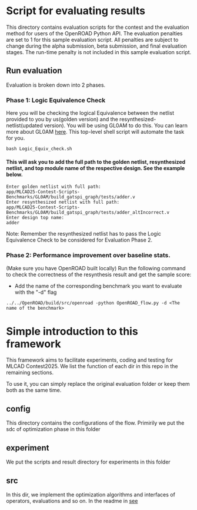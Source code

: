 # Script for evaluating results
This directory contains evaluation scripts for the contest and the evaluation method for users of the OpenROAD Python API. The evaluation penalties are set to 1 for this sample evaluation script. All penalties are subject to change during the alpha submission, beta submission, and final evaluation stages. The run-time penalty is not included in this sample evaluation script.


## Run evaluation
Evaluation is broken down into 2 phases.
### Phase 1: Logic Equivalence Check
Here you will be checking the logical Equivalence between the netlist provided to you by us(golden version) and the resynthesized-netlist(updated version). You will be using GL0AM to do this. You can learn more about GL0AM [here](https://github.com/NVlabs/GL0AM/tree/mlcad2025_contest_sim). This top-level shell script will automate the task for you.

```
bash Logic_Equiv_check.sh
```
#### This will ask you to add the full path to the golden netlist, resynthesized netlist, and top module name of the respective design. See the example below.
```
Enter golden netlist with full path:
app/MLCAD25-Contest-Scripts-Benchmarks/GL0AM/build_gatspi_graph/tests/adder.v
Enter resynthesized netlist with full path:
app/MLCAD25-Contest-Scripts-Benchmarks/GL0AM/build_gatspi_graph/tests/adder_altIncorrect.v
Enter design top name:
adder
```


Note: Remember the resynthesized netlist has to pass the Logic Equivalence Check to be considered for Evaluation Phase 2. 

### Phase 2: Performance improvement over baseline stats.
(Make sure you have OpenROAD built locally)
Run the following command to check the correctness of the resynthesis result and get the sample score:
- Add the name of the corresponding benchmark you want to evaluate with the "-d" flag
```
../../OpenROAD/build/src/openroad -python OpenROAD_flow.py -d <The name of the benchmark>
```
# Simple introduction to this framework
This framework aims to facilitate experiments, coding and testing for MLCAD Contest2025. We list the function of each dir in this repo in the remaining sections.

To use it, you can simply replace the original evaluation folder or keep them both as the same time.

## config
This directory contains the configurations of the flow. Primirily we put the sdc of optimization phase in this folder

## experiment
We put the scripts and result directory for experiments in this folder

## src
In this dir, we implement the optimization algorithms and interfaces of operators, evaluations and so on. In the readme in [see](src/README.md)